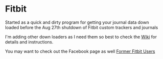 # Fitbit
Started as a quick and dirty program for getting your journal data down loaded before the Aug 27th shutdown of Fitbit custom trackers and journals

I'm adding other down loaders as I need them so best to check the [Wiki](https://github.com/avatar42/Fitbit/wiki) for details and instructions.

You may want to check out the Facebook page as well [Former Fitbit Users](https://www.facebook.com/Former-Fitbit-Users-1646846178933089/timeline/)


